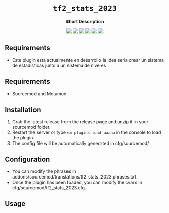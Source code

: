 <div align="center">
  <h1><code>tf2_stats_2023</code></h1>
  <p>
    <strong>Short Description</strong>
  </p>
  <p style="margin-bottom: 0.5ex;">
    <img
        src="https://img.shields.io/github/downloads/gladoncio/tf2_stats_2023/total"
    />
    <img
        src="https://img.shields.io/github/last-commit/gladoncio/tf2_stats_2023"
    />
    <img
        src="https://img.shields.io/github/issues/gladoncio/tf2_stats_2023"
    />
    <img
        src="https://img.shields.io/github/issues-closed/gladoncio/tf2_stats_2023"
    />
    <img
        src="https://img.shields.io/github/repo-size/gladoncio/tf2_stats_2023"
    />
    <img
        src="https://img.shields.io/github/workflow/status/gladoncio/tf2_stats_2023/Compile%20and%20release"
    />
  </p>
</div>

## Requirements ##
- Este plugin esta actualmente en desarrollo la idea seria crear un sistema de estadísticas junto a un sistema de niveles


## Requirements ##
- Sourcemod and Metamod


## Installation ##
1. Grab the latest release from the release page and unzip it in your sourcemod folder.
2. Restart the server or type `sm plugins load aaaaa` in the console to load the plugin.
3. The config file will be automatically generated in cfg/sourcemod/

## Configuration ##
- You can modify the phrases in addons/sourcemod/translations/tf2_stats_2023.phrases.txt.
- Once the plugin has been loaded, you can modify the cvars in cfg/sourcemod/tf2_stats_2023.cfg.


## Usage ##
